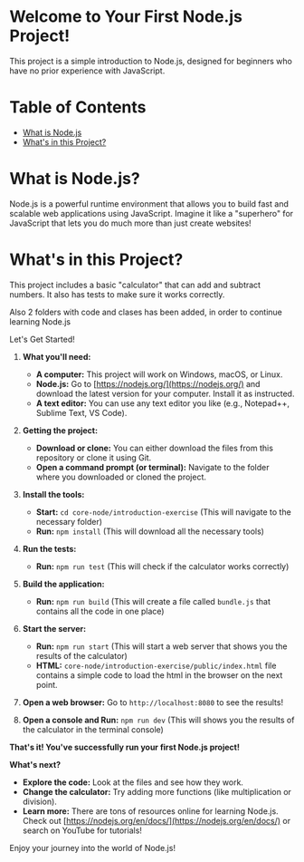 # Welcome to Your First Node.js Project!

This project is a simple introduction to Node.js, designed for beginners who have no prior experience with JavaScript.

# Table of Contents

- [What is Node.js](#What-is-Node.js)
- [What's in this Project?](#What's-in-this-Project?)

# What is Node.js?

Node.js is a powerful runtime environment that allows you to build fast and scalable web applications using JavaScript. Imagine it like a "superhero" for JavaScript that lets you do much more than just create websites!

# What's in this Project?

This project includes a basic "calculator" that can add and subtract numbers. It also has tests to make sure it works correctly.

Also 2 folders with code and clases has been added, in order to continue learning Node.js

Let's Get Started!

1. **What you'll need:**

   - **A computer:** This project will work on Windows, macOS, or Linux.
   - **Node.js:** Go to [https://nodejs.org/](https://nodejs.org/) and download the latest version for your computer. Install it as instructed.
   - **A text editor:** You can use any text editor you like (e.g., Notepad++, Sublime Text, VS Code).

2. **Getting the project:**

   - **Download or clone:** You can either download the files from this repository or clone it using Git.
   - **Open a command prompt (or terminal):** Navigate to the folder where you downloaded or cloned the project.

3. **Install the tools:**

   - **Start:** `cd core-node/introduction-exercise` (This will navigate to the necessary folder)
   - **Run:** `npm install` (This will download all the necessary tools)

4. **Run the tests:**

   - **Run:** `npm run test` (This will check if the calculator works correctly)

5. **Build the application:**

   - **Run:** `npm run build` (This will create a file called `bundle.js` that contains all the code in one place)

6. **Start the server:**

   - **Run:** `npm run start` (This will start a web server that shows you the results of the calculator)
   - **HTML:** `core-node/introduction-exercise/public/index.html` file contains a simple code to load the html in the browser on the next point.

7. **Open a web browser:** Go to `http://localhost:8080` to see the results!

8. **Open a console and Run:** `npm run dev` (This will shows you the results of the calculator in the terminal console)

**That's it! You've successfully run your first Node.js project!**

**What's next?**

- **Explore the code:** Look at the files and see how they work.
- **Change the calculator:** Try adding more functions (like multiplication or division).
- **Learn more:** There are tons of resources online for learning Node.js. Check out [https://nodejs.org/en/docs/](https://nodejs.org/en/docs/) or search on YouTube for tutorials!

Enjoy your journey into the world of Node.js!
